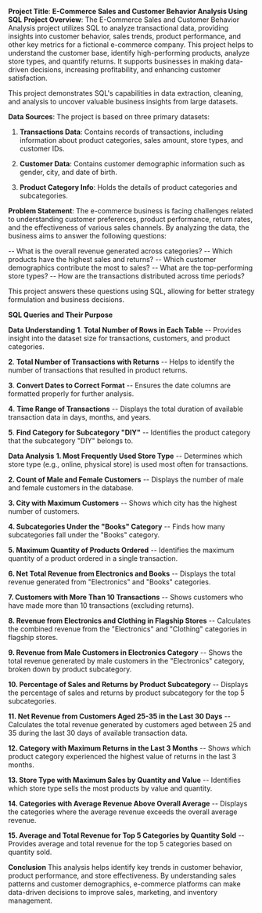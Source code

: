 **Project Title**:
**E-Commerce Sales and Customer Behavior Analysis Using SQL**
**Project Overview**:
The E-Commerce Sales and Customer Behavior Analysis project utilizes SQL to analyze transactional data, providing insights into customer behavior, sales trends, product performance, and other key metrics for a fictional e-commerce company. This project helps to understand the customer base, identify high-performing products, analyze store types, and quantify returns. It supports businesses in making data-driven decisions, increasing profitability, and enhancing customer satisfaction.

This project demonstrates SQL's capabilities in data extraction, cleaning, and analysis to uncover valuable business insights from large datasets.

**Data Sources**:
The project is based on three primary datasets:

1. **Transactions Data**: Contains records of transactions, including information about product categories, sales amount, store types, and customer IDs.

2. **Customer Data**: Contains customer demographic information such as gender, city, and date of birth.

3. **Product Category Info**: Holds the details of product categories and subcategories.

**Problem Statement**:
The e-commerce business is facing challenges related to understanding customer preferences, product performance, return rates, and the effectiveness of various sales channels. By analyzing the data, the business aims to answer the following questions:

-- What is the overall revenue generated across categories?
-- Which products have the highest sales and returns?
-- Which customer demographics contribute the most to sales?
-- What are the top-performing store types?
-- How are the transactions distributed across time periods?

This project answers these questions using SQL, allowing for better strategy formulation and business decisions.

**SQL Queries and Their Purpose**

**Data Understanding**
**1**. **Total Number of Rows in Each Table**
    -- Provides insight into the dataset size for transactions, customers, and product categories.
    
**2**. **Total Number of Transactions with Returns**
    -- Helps to identify the number of transactions that resulted in product returns.

**3**. **Convert Dates to Correct Format**
    -- Ensures the date columns are formatted properly for further analysis.

**4**. **Time Range of Transactions**
    -- Displays the total duration of available transaction data in days, months, and years. 

**5**. **Find Category for Subcategory "DIY"**
    -- Identifies the product category that the subcategory "DIY" belongs to.   

**Data Analysis**
**1. Most Frequently Used Store Type**
  -- Determines which store type (e.g., online, physical store) is used most often for transactions.

**2. Count of Male and Female Customers**
  -- Displays the number of male and female customers in the database.

**3. City with Maximum Customers**
  -- Shows which city has the highest number of customers.

**4. Subcategories Under the "Books" Category**
  -- Finds how many subcategories fall under the "Books" category.

**5. Maximum Quantity of Products Ordered**
  --  Identifies the maximum quantity of a product ordered in a single transaction.

**6. Net Total Revenue from Electronics and Books**
  -- Displays the total revenue generated from "Electronics" and "Books" categories.

**7. Customers with More Than 10 Transactions**
  -- Shows customers who have made more than 10 transactions (excluding returns).

**8. Revenue from Electronics and Clothing in Flagship Stores**
  -- Calculates the combined revenue from the "Electronics" and "Clothing" categories in flagship stores.
  
**9. Revenue from Male Customers in Electronics Category**
  -- Shows the total revenue generated by male customers in the "Electronics" category, broken down by product subcategory.

**10. Percentage of Sales and Returns by Product Subcategory**
   -- Displays the percentage of sales and returns by product subcategory for the top 5 subcategories.

**11. Net Revenue from Customers Aged 25-35 in the Last 30 Days**
   -- Calculates the total revenue generated by customers aged between 25 and 35 during the last 30 days of available 
      transaction data.

**12. Category with Maximum Returns in the Last 3 Months**
   -- Shows which product category experienced the highest value of returns in the last 3 months.

**13. Store Type with Maximum Sales by Quantity and Value**
   -- Identifies which store type sells the most products by value and quantity.

**14. Categories with Average Revenue Above Overall Average**
   -- Displays the categories where the average revenue exceeds the overall average revenue.

**15. Average and Total Revenue for Top 5 Categories by Quantity Sold**
   -- Provides average and total revenue for the top 5 categories based on quantity sold.

**Conclusion**
This analysis helps identify key trends in customer behavior, product performance, and store effectiveness. By understanding sales patterns and customer demographics, e-commerce platforms can make data-driven decisions to improve sales, marketing, and inventory management.
